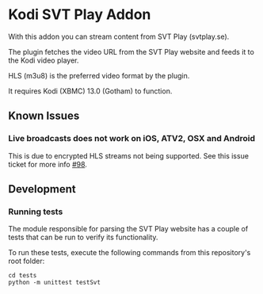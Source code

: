 # Kodi SVT Play Addon

With this addon you can stream content from SVT Play (svtplay.se).

The plugin fetches the video URL from the SVT Play website and feeds it to the Kodi video player.

HLS (m3u8) is the preferred video format by the plugin.

It requires Kodi (XBMC) 13.0 (Gotham) to function.

## Known Issues
### Live broadcasts does not work on iOS, ATV2, OSX and Android
This is due to encrypted HLS streams not being supported. See this issue ticket for more info [#98](https://github.com/nilzen/xbmc-svtplay/issues/98).

## Development

### Running tests
The module responsible for parsing the SVT Play website has a couple of tests that can be run to verify its functionality.

To run these tests, execute the following commands from this repository's root folder:
```
cd tests
python -m unittest testSvt
```

